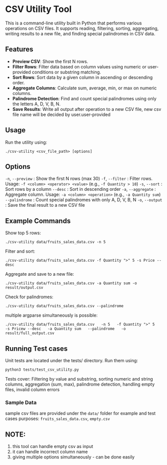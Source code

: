 # CSV Utility Tool

This is a command-line utility built in Python that performs various operations on CSV files. It supports reading, filtering, sorting, aggregating, writing results to a new file, and finding special palindromes in CSV data.

## Features

- **Preview CSV**: Show the first N rows.
- **Filter Rows**: Filter data based on column values using numeric or user-provided conditions or substring matching.
- **Sort Rows**: Sort data by a given column in ascending or descending order.
- **Aggregate Columns**: Calculate sum, average, min, or max on numeric columns.
- **Palindrome Detection**: Find and count special palindromes using only the letters A, D, V, B, N.
- **Save Results**: Write all output after operation to a new CSV file, new csv file name will be decided by user.user-provided

## Usage

Run the utility using:

```
./csv-utility <csv_file_path> [options]
```
## Options

`-n`, `--preview`   : Show the first N rows (max 30)
`-f`, `--filter`    : Filter rows. Usage: `-f <column> <operator> <value>` (e.g., `-f Quantity > 10`)
`-s`, `--sort`      : Sort rows by a column
`--desc`            : Sort in descending order
`-a`, `--aggregate` : Aggregate column. Usage: `-a <column> <operation>` (e.g., `-a Quantity sum`)
`--palindrome`      : Count special palindromes with only A, D, V, B, N
`-o`, `--output`    : Save the final result to a new CSV file

## Example Commands
Show top 5 rows:
```
./csv-utility data/fruits_sales_data.csv -n 5
```

Filter and sort:
```
./csv-utility data/fruits_sales_data.csv -f Quantity ">" 5 -s Price --desc
```

Aggregate and save to a new file:
```
./csv-utility data/fruits_sales_data.csv -a Quantity sum -o result/output.csv
```

Check for palindromes:
```
./csv-utility data/fruits_sales_data.csv --palindrome
```
multiple argparse simultaneously is possible:
```
./csv-utility data/fruits_sales_data.csv   -n 5   -f Quantity ">" 5   -s Pricew --desc   -a Quantity sum   --palindrome   -o result/full_output.csv
```

## Running Test cases
Unit tests are located under the tests/ directory. Run them using:
```
python3 tests/test_csv_utility.py
```
Tests cover:
Filtering by value and substring, sorting numeric and string columns, aggregation (sum, max), palindrome detection, handling empty files, invalid column errors

### Sample Data
sample csv files are provided under the `data/` folder for example and test cases purposes:
`fruits_sales_data.csv`, `empty.csv`


## NOTE:
1. this tool can handle empty csv as input
2. it can handle incorrect column name
3. giving multiple options simultaneously - can be done easily 
